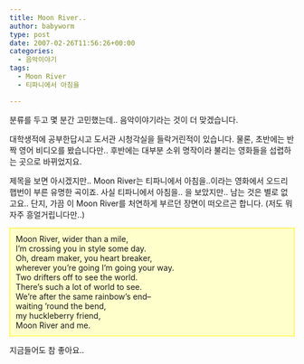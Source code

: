 ```yaml
---
title: Moon River..
author: babyworm
type: post
date: 2007-02-26T11:56:26+00:00
categories:
  - 음악이야기
tags:
  - Moon River
  - 티파니에서 아침을

---
```

분류를 두고 몇 분간 고민했는데.. 음악이야기라는 것이 더 맞겠습니다. 

대학생적에 공부한답시고 도서관 시청각실을 들락거린적이 있습니다. 물론, 초반에는 반짝 영어 비디오를 봤습니다만.. 후반에는 대부분 소위 명작이라 불리는 영화들을 섭렵하는 곳으로 바뀌었지요.

제목을 보면 아시겠지만.. Moon River는 티파니에서 아침을..이라는 영화에서 오드리 햅번이 부른 유명한 곡이죠. 사실 티파니에서 아침을.. 을 보았지만.. 남는 것은 별로 없고요.. 단지, 가끔 이 Moon River를 처연하게 부르던 장면이 떠오르곤 합니다. (저도 뭐 자주 흥얼거립니다만..)

<DIV style="BORDER-RIGHT: #fff200 1px solid; PADDING-RIGHT: 10px; BORDER-TOP: #fff200 1px solid; PADDING-LEFT: 10px; PADDING-BOTTOM: 10px; BORDER-LEFT: #fff200 1px solid; PADDING-TOP: 10px; BORDER-BOTTOM: #fff200 1px solid; BACKGROUND-COLOR: #ffffcc">
  Moon River, wider than a mile, <br>I’m crossing you in style some day. <br>Oh, dream maker, you heart breaker, <br>wherever you’re going I’m going your way. <br>Two drifters off to see the world. <br>There’s such a lot of world to see. <br>We’re after the same rainbow’s end– <br>waiting ’round the bend, <br>my huckleberry friend, <br>Moon River and me.
</DIV>

지금들어도 참 좋아요..

 

